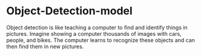 # Object-Detection-model
Object detection is like teaching a computer to find and identify things in pictures. Imagine showing a computer thousands of images with cars, people, and bikes. The computer learns to recognize these objects and can then find them in new pictures.
